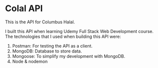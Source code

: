 # Colal API
This is the API for Columbus Halal. 

I built this API when learning Udemy Full Stack Web Development course. The technologies that I used when building this API
were:
1. Postman: For testing the API as a client.
2. MongoDB: Database to store data.
3. Mongoose: To simplify my development with MongoDB. 
4. Node & nodemon